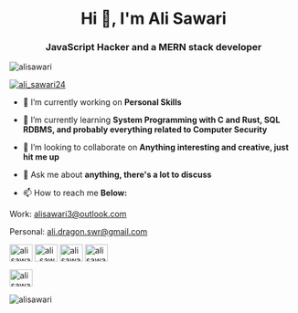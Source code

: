 <h1 align="center">Hi 👋, I'm Ali Sawari</h1>
<h3 align="center">JavaScript Hacker and a MERN stack developer</h3>

<p align="left"> <img src="https://komarev.com/ghpvc/?username=alisawari&label=Profile%20views&color=0e75b6&style=flat" alt="alisawari" /> </p>

<p align="left"> <a href="https://twitter.com/ali_sawari24" target="blank"><img src="https://img.shields.io/twitter/follow/ali_sawari24?logo=twitter&style=for-the-badge" alt="ali_sawari24" /></a> </p>

- 🔭 I’m currently working on **Personal Skills**

- 🌱 I’m currently learning **System Programming with C and Rust, SQL RDBMS, and probably everything related to Computer Security**

- 👯 I’m looking to collaborate on **Anything interesting and creative, just hit me up**

- 💬 Ask me about **anything, there's a lot to discuss**

- 📫 How to reach me **Below:**

Work: alisawari3@outlook.com

Personal: ali.dragon.swr@gmail.com


<a href="https://dev.to/alisawari" target="blank"><img align="center" src="https://raw.githubusercontent.com/rahuldkjain/github-profile-readme-generator/master/src/images/icons/Social/devto.svg" alt="alisawari" height="30" width="40" /></a>
<a href="https://twitter.com/ali_sawari24" target="blank"><img align="center" src="https://raw.githubusercontent.com/rahuldkjain/github-profile-readme-generator/master/src/images/icons/Social/twitter.svg" alt="ali_sawari24" height="30" width="40" /></a>
<a href="https://linkedin.com/in/alisawari" target="blank"><img align="center" src="https://raw.githubusercontent.com/rahuldkjain/github-profile-readme-generator/master/src/images/icons/Social/linked-in-alt.svg" alt="alisawari" height="30" width="40" /></a>
<a href="https://instagram.com/alisawari1998" target="blank"><img align="center" src="https://raw.githubusercontent.com/rahuldkjain/github-profile-readme-generator/master/src/images/icons/Social/instagram.svg" alt="alisawari1998" height="30" width="40" /></a>
  
 <a href="https://t.me/MrGh0st" target="blank"><img align="center" src="https://cdn-icons-png.flaticon.com/128/2111/2111644.png" alt="alisawari1998" height="30" width="40" /></a>
  

<p><img align="center" src="https://github-readme-streak-stats.herokuapp.com/?user=alisawari&" alt="alisawari" /></p>


